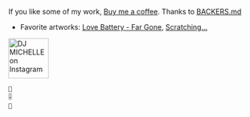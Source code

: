 If you like some of my work, [Buy me a coffee](https://www.buymeacoffee.com/TU9SXGP). Thanks to [BACKERS.md](BACKERS.md)



* Favorite artworks:
[Love Battery - Far Gone](https://fb.watch/7QzyXw0aHc/),
[Scratching...](https://www.instagram.com/p/CMxOgxGAg3-/)
<img src="https://external-ssn1-1.xx.fbcdn.net/safe_image.php?d=AQHZg_QttTb2RMPj&w=524&h=524&url=https%3A%2F%2Fscontent-ssn1-1.cdninstagram.com%2Fv%2Ft51.29350-15%2F163290961_730168997863261_7676467853295515160_n.jpg%3F_nc_cat%3D100%26ccb%3D1-3%26_nc_sid%3D8ae9d6%26_nc_ohc%3DaxPIE_iu8LQAX8lOFfD%26_nc_ht%3Dscontent-ssn1-1.cdninstagram.com%26oh%3D7f04ff6c64bab091c62113fc7c4159e6%26oe%3D608B294B&ccb=3-4&_nc_hash=AQEQYzbpE4RwgDku" title="DJ MICHELLE on Instagram" width="80" height="80" />

```
💽
🎚️
💽
```
